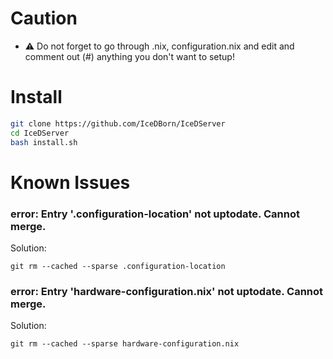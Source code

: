 # Caution

- ⚠️ Do not forget to go through .nix, configuration.nix and edit and comment out (#) anything you don't want to setup!

# Install

```bash
git clone https://github.com/IceDBorn/IceDServer
cd IceDServer
bash install.sh
```

# Known Issues

### error: Entry '.configuration-location' not uptodate. Cannot merge.

Solution:

```
git rm --cached --sparse .configuration-location
```

### error: Entry 'hardware-configuration.nix' not uptodate. Cannot merge.

Solution:

```
git rm --cached --sparse hardware-configuration.nix
```
